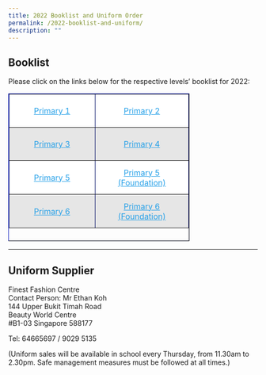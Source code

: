 ```yaml
---
title: 2022 Booklist and Uniform Order
permalink: /2022-booklist-and-uniform/
description: ""
---
```

[](/files/EDPS-2022-P1-1.pdf)

[](/files/2022-P2-BOOK-LIST.pdf)

[](/files/2022-P3-BOOK-LIST.pdf)

[](/files/2022-P4-BOOK-LIST.pdf)

[](/files/2022-P5-BOOK-LIST.pdf)

[](/files/2022-P5-FDN-BOOKLIST.pdf)

[](/files/2022-P6-BOOKLIST.pdf)

[](/files/2022-P6-FDN-BOOKLIST.pdf)

**Booklist**
------------

Please click on the links below for the respective levels’ booklist for 2022:

<table border="1" style="box-sizing: inherit; border-collapse: collapse; border-spacing: 0px; max-width: 100%; height: 296px; width: 364px; border-color: rgb(3, 13, 102);"><tbody style="box-sizing: inherit;"><tr style="box-sizing: inherit; background: rgb(255, 255, 255); height: 67px;"><td style="box-sizing: inherit; padding: 5px 10px; width: 168px; text-align: center; height: 67px;"><a href="https://endeavourpri.moe.edu.sg/wp-content/uploads/2021/11/EDPS-2022-P1-1.pdf" target="_blank" rel="noopener noreferrer" style="box-sizing: inherit; background-color: transparent; transition: all 0.25s ease-in-out 0s; text-decoration: underline; color: rgb(37, 160, 232);">Primary 1</a></td><td style="box-sizing: inherit; padding: 5px 10px; width: 180px; text-align: center; height: 67px;"><a href="https://endeavourpri.moe.edu.sg/wp-content/uploads/2021/11/2022-P2-BOOK-LIST.pdf" target="_blank" rel="noopener noreferrer" style="box-sizing: inherit; background-color: transparent; transition: all 0.25s ease-in-out 0s; text-decoration: underline; color: rgb(37, 160, 232);">Primary 2</a></td></tr><tr style="box-sizing: inherit; background: rgb(230, 230, 230); height: 67px;"><td style="box-sizing: inherit; padding: 5px 10px; width: 168px; text-align: center; height: 67px;"><a href="https://endeavourpri.moe.edu.sg/wp-content/uploads/2021/11/2022-P3-BOOK-LIST.pdf" target="_blank" rel="noopener noreferrer" style="box-sizing: inherit; background-color: transparent; transition: all 0.25s ease-in-out 0s; text-decoration: underline; color: rgb(37, 160, 232);">Primary 3</a></td><td style="box-sizing: inherit; padding: 5px 10px; width: 180px; text-align: center; height: 67px;"><a href="https://endeavourpri.moe.edu.sg/wp-content/uploads/2021/11/2022-P4-BOOK-LIST.pdf" target="_blank" rel="noopener noreferrer" style="box-sizing: inherit; background-color: transparent; transition: all 0.25s ease-in-out 0s; text-decoration: underline; color: rgb(37, 160, 232);">Primary 4</a></td></tr><tr style="box-sizing: inherit; background: rgb(255, 255, 255); height: 68px;"><td style="box-sizing: inherit; padding: 5px 10px; width: 168px; text-align: center; height: 68px;"><a href="https://endeavourpri.moe.edu.sg/wp-content/uploads/2021/11/2022-P5-BOOK-LIST.pdf" target="_blank" rel="noopener noreferrer" style="box-sizing: inherit; background-color: transparent; transition: all 0.25s ease-in-out 0s; text-decoration: underline; color: rgb(37, 160, 232);">Primary 5</a></td><td style="box-sizing: inherit; padding: 5px 10px; width: 180px; text-align: center; height: 68px;"><a href="https://endeavourpri.moe.edu.sg/wp-content/uploads/2021/11/2022-P5-FDN-BOOKLIST.pdf" target="_blank" rel="noopener noreferrer" style="box-sizing: inherit; background-color: transparent; transition: all 0.25s ease-in-out 0s; text-decoration: underline; color: rgb(37, 160, 232);">Primary 5 (Foundation)</a></td></tr><tr style="box-sizing: inherit; background: rgb(230, 230, 230); height: 68px;"><td style="box-sizing: inherit; padding: 5px 10px; width: 168px; text-align: center; height: 68px;"><a href="https://endeavourpri.moe.edu.sg/wp-content/uploads/2021/11/2022-P6-BOOKLIST.pdf" target="_blank" rel="noopener noreferrer" style="box-sizing: inherit; background-color: transparent; transition: all 0.25s ease-in-out 0s; text-decoration: underline; color: rgb(37, 160, 232);">Primary 6</a></td><td style="box-sizing: inherit; padding: 5px 10px; width: 180px; text-align: center; height: 68px;"><a href="https://endeavourpri.moe.edu.sg/wp-content/uploads/2021/11/2022-P6-FDN-BOOKLIST.pdf" target="_blank" rel="noopener noreferrer" style="box-sizing: inherit; background-color: transparent; transition: all 0.25s ease-in-out 0s; text-decoration: underline; color: rgb(37, 160, 232);">Primary 6 (Foundation)</a></td></tr></tbody></table>

* * *

**Uniform Supplier**
--------------------

Finest Fashion Centre  
Contact Person: Mr Ethan Koh  
144 Upper Bukit Timah Road  
Beauty World Centre  
#B1-03 Singapore 588177

Tel: 64665697 / 9029 5135

(Uniform sales will be available in school every Thursday, from 11.30am to 2.30pm. Safe management measures must be followed at all times.)